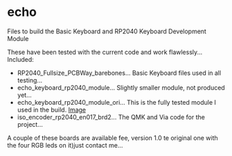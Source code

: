 # echo
Files to build the Basic Keyboard and RP2040 Keyboard Development Module

These have been tested with the current code and work flawlessly...
Included: 
+ RP2040_Fullsize_PCBWay_barebones... Basic Keyboard files used in all testing...
+ echo_keyboard_rp2040_module... Slightly smaller module, not produced yet...
+ echo_keyboard_rp2040_module_ori... This is the fully tested module I used in the build. [Image](https://github.com/phpbbireland/echo/blob/main/RP2024_Module34/images/RP2024_Module_Rev0.1.png)
+ iso_encoder_rp2040_en017_brd2...   The QMK and Via code for the project...

A couple of these boards are available fee, version 1.0 te original one with the four RGB leds on it)just contact me...
